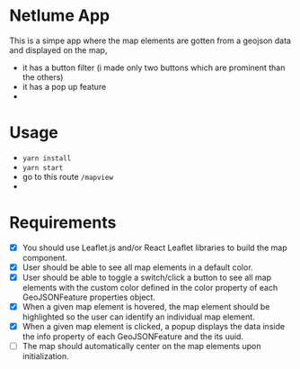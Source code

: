 # Netlume App
This is a simpe app where the map elements are gotten from a geojson data and displayed on the map,
- it has a button filter (i made only two buttons which are prominent than the others)
- it has a pop up feature
-  
# Usage
- `yarn install`
- `yarn start`
- go to this route `/mapview`
- 
# Requirements
- [x] You should use Leaflet.js and/or React Leaflet libraries to build the map component.
- [x] User should be able to see all map elements in a default color.
- [x] User should be able to toggle a switch/click a button to see all map elements with the custom color defined in the color property of each GeoJSONFeature properties object.
- [x] When a given map element is hovered, the map element should be highlighted so the user can identify an individual map element.
- [x] When a given map element is clicked, a popup displays the data inside the info property of each GeoJSONFeature and the its uuid.
- [ ] The map should automatically center on the map elements upon initialization.
